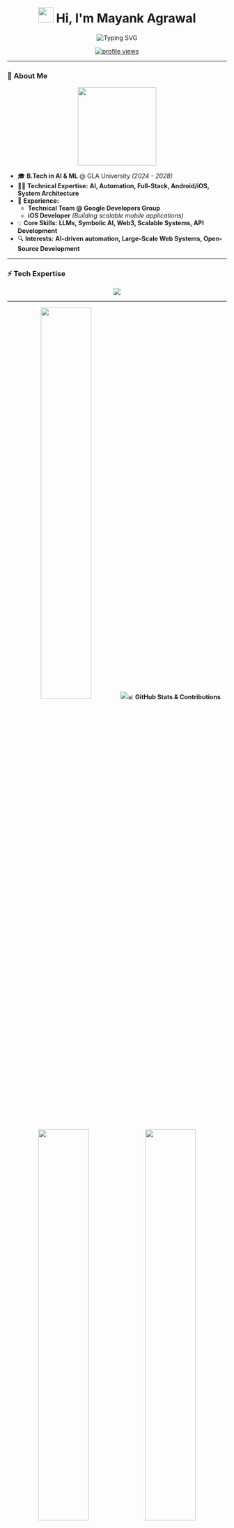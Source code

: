 <!-- Awesome GitHub Profile README.md -->
<h1 align="center">
  <img src="https://media.giphy.com/media/hvRJCLFzcasrR4ia7z/giphy.gif" width="35"> 
  Hi, I'm Mayank Agrawal  
</h1>

<p align="center">
  <img src="https://readme-typing-svg.herokuapp.com?font=Fira+Code&size=25&pause=1000&center=true&vCenter=true&width=600&height=50&lines=AI+%26+Systems+Architect+%F0%9F%A4%96;Building+Next-Gen+AI+Solutions+%E2%9C%A8;Android%2C+Web3%2C+and+Scalable+Systems+%F0%9F%9A%80;Pushing+Boundaries%2C+Solving+Problems!+%F0%9F%94%A5" alt="Typing SVG">
</p>

<p align="center">
  <a href="https://github.com/LittleCodr">
    <img src="https://komarev.com/ghpvc/?username=LittleCodr&label=Profile%20Views&color=red&style=flat" alt="profile views">
  </a>
</p>

---

### 🚀 **About Me**
<p align="center">
  <img src="https://media.giphy.com/media/j2pOGeGYKe2xCCKwfi/giphy.gif" width="180">
</p>

- 🎓 **B.Tech in AI & ML** @ GLA University *(2024 - 2028)*  
- 👨‍💻 **Technical Expertise:** **AI, Automation, Full-Stack, Android/iOS, System Architecture**  
- 🚀 **Experience:**  
  - **Technical Team @ Google Developers Group**
  - **iOS Developer** *(Building scalable mobile applications)*  
- 💡 **Core Skills:** **LLMs, Symbolic AI, Web3, Scalable Systems, API Development**  
- 🔍 **Interests:** **AI-driven automation, Large-Scale Web Systems, Open-Source Development**  

---

### **⚡ Tech Expertise**
<p align="center">
  <img src="https://skillicons.dev/icons?i=android,kotlin,java,python,tensorflow,firebase,react,nextjs,tailwind,linux,github,azure,aws,typescript,nodejs" />
</p>

---
<p align="center">
  <img src="https://github-readme-stats.vercel.app/api?username=LittleCodr&count_private=true&show_icons=true&include_all_commits=true&theme=radical&cache_seconds=1800" width="48%">
  <img src="https://streak-stats.demolab.com?user=LittleCodr&theme=radical&hide_border

---



---


### 📊 **GitHub Stats & Contributions**
<p align="center">
  
  <img src="https://github-readme-stats.vercel.app/api?username=LittleCodr&count_private=true&show_icons=true&include_all_commits=true&theme=radical&cache_seconds=1800" width="48%">
  <img src="https://streak-stats.demolab.com?user=LittleCodr&theme=radical&hide_border=true&date_format=M%20j%5B%2C%20Y%5D" width="48%">
</p>

<p align="center">
  <img src="https://github-readme-activity-graph.vercel.app/graph?username=LittleCodr&bg_color=1A1B27&color=38BCF8&line=F85D7F&point=38BCF8&hide_border=true" width="95%">
</p>

<p align="center">
  <img src="https://komarev.com/ghpvc/?username=LittleCodr&label=Profile%20Views&color=red&style=flat">
  <img src="https://img.shields.io/github/followers/LittleCodr?style=social">
</p>


### 🚀 **Featured Projects**

- 🤖 **[Vidhya AI](https://vidhyaai.com)** – AI Study Assistant for Competitive Exams  
- 🎯 **[Prep Library](https://preplibrary.xyz/)** – Access thousands of premium books and study materials
- 🏗 **[Lotti PYQs](pyq.studyratna.in)** – Smart past question paper solutions
- 🎓 **[Alpha Study Squad](https://alphastudysquad.co)** – Personalized & interactive learning platform  
- 📘 **[Study Ratna](https://studyratna.co)** – Free study material resources app
- 😈 **[AI Powered Resume Builder](https://resume-builder-gamma-lilac-30.vercel.app/)** - No Login Required – & 100% ATS Score



🔗 *More Projects:* [Click Here](https://littlecodr.co/#projects)

---

## ⚡ **Power Moves – Tech Stunts I Pulled Off(100% TRUE OFC 👽🥲🫠)**
<p align="center">
  <img src="https://media.giphy.com/media/ZVik7pBtu9dNS/giphy.gif" width="200">
</p>

🚀 **Hacked a toaster to tweet when my bread is toasted**  
🕹️ **Built an AI that plays Flappy Bird better than me**  
💾 **Turned a Raspberry Pi into a private GitHub CI/CD runner**  
🛸 **Made an AI that recognizes my voice & opens my garage**  
📟 **Reverse-engineered a broken LCD to display memes dynamically**  
🧠 **Trained an LLM to generate jokes only I would laugh at**  
💀 **Got an AI agent to automate Tinder replies (It did too well...)**  

💡 *What next? Maybe I’ll teach AI to order my coffee before I even know I want one...*  

---

---

### 🌐 **Connect with Me**
<p align="center">
  <a href="https://littlecodr.co">
    <img src="https://img.shields.io/badge/Website-littlecodr.co-orange?style=for-the-badge&logo=google-chrome">
  </a>
  <a href="https://www.linkedin.com/in/littlecodr/">
    <img src="https://img.shields.io/badge/LinkedIn-Mayank-blue?style=for-the-badge&logo=linkedin">
  </a>
  <a href="http://t.me/mayank_about">
    <img src="https://img.shields.io/badge/Telegram-Personal-%23026AA7?style=for-the-badge&logo=telegram">
  </a>
  <a href="https://t.me/+ZLvsQjiB3sIzYmY1">
    <img src="https://img.shields.io/badge/Telegram-Community-%232CA5E0?style=for-the-badge&logo=telegram">
  </a>
  <a href="mailto:hello@littlecodr.co">
    <img src="https://img.shields.io/badge/Email-hello%40littlecodr.co-red?style=for-the-badge&logo=gmail">
  </a>
</p>


---
## 🏆 **Certifications & Achievements**
<p align="center">

  <a href="https://gdg.community.dev/" title="Google Developers Group Technical Team">
    <img src="https://img.shields.io/badge/Google%20Developers%20Group-Tech%20Team-%230073CF?style=for-the-badge&logo=google&logoColor=white">
  </a>
  <a href="https://developer.apple.com/" title="iOS Developer at Apple">
    <img src="https://img.shields.io/badge/iOS%20Developer-Apple-%23000000?style=for-the-badge&logo=apple&logoColor=white">
  </a>
</p>

<p align="center">
  <a href="https://www.microsoft.com/en-us/learning/certification-overview.aspx" title="Microsoft Certified: Azure Fundamentals">
    <img src="https://img.shields.io/badge/Microsoft%20Certified-Azure%20Fundamentals-%230078D6?style=for-the-badge&logo=microsoft-azure&logoColor=white">
  </a>
  <a href="https://www.coursera.org" title="Supervised Machine Learning - Coursera">
    <img src="https://img.shields.io/badge/Supervised%20ML-Coursera-%2325A768?style=for-the-badge&logo=coursera&logoColor=white">
  </a>
  <a href="https://www.ibm.com/training/badge" title="AI & Automation - Arcade Certification Zone">
    <img src="https://img.shields.io/badge/AI%20%26%20Automation-Arcade%20Certification-%23FF6F00?style=for-the-badge&logo=ibm&logoColor=white">
  </a>
</p>


---

## 🤖 **😈😈😈😈😈**
<p align="center">
  <img src="https://media.giphy.com/media/l46Cy1rHbQ92uuLXa/giphy.gif" width="160">
  <img src="https://media.giphy.com/media/26AHONQ79FdWZhAI0/giphy.gif" width="160">
  <img src="https://media.giphy.com/media/3oriO0OEd9QIDdllqo/giphy.gif" width="160">
</p>
---

⭐ **If you like my work, consider giving a star!** ⭐  
🔥 *Let's build the future of AI & Tech together!* 🔥
